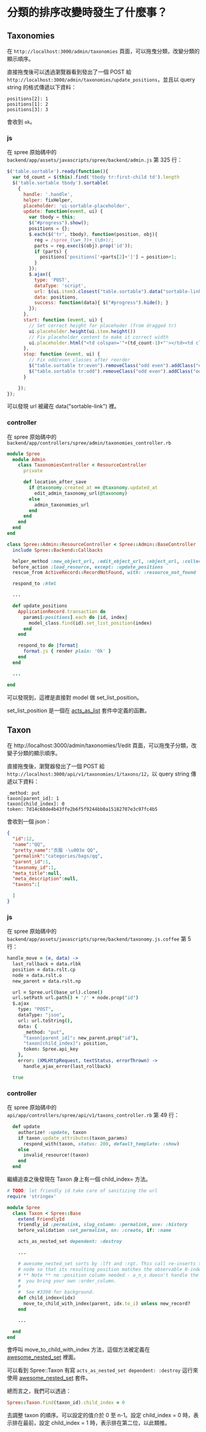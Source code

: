 # 分類的排序改變時發生了什麼事？

## Taxonomies

在 `http://localhost:3000/admin/taxonomies` 頁面，可以拖曳分類，改變分類的顯示順序。

直接拖曳後可以透過瀏覽器看到發出了一個 POST 給 `http://localhost:3000/admin/taxonomies/update_positions`，並且以 query string 的格式傳遞以下資料：

```
positions[2]: 1
positions[1]: 2
positions[3]: 3
```

會收到 `ok`。

### js

在 spree 原始碼中的 `backend/app/assets/javascripts/spree/backend/admin.js` 第 325 行：

``` js
$('table.sortable').ready(function(){
  var td_count = $(this).find('tbody tr:first-child td').length
  $('table.sortable tbody').sortable(
    {
      handle: '.handle',
      helper: fixHelper,
      placeholder: 'ui-sortable-placeholder',
      update: function(event, ui) {
        var tbody = this;
        $("#progress").show();
        positions = {};
        $.each($('tr', tbody), function(position, obj){
          reg = /spree_(\w+_?)+_(\d+)/;
          parts = reg.exec($(obj).prop('id'));
          if (parts) {
            positions['positions['+parts[2]+']'] = position+1;
          }
        });
        $.ajax({
          type: 'POST',
          dataType: 'script',
          url: $(ui.item).closest("table.sortable").data("sortable-link"),
          data: positions,
          success: function(data){ $("#progress").hide(); }
        });
      },
      start: function (event, ui) {
        // Set correct height for placehoder (from dragged tr)
        ui.placeholder.height(ui.item.height())
        // Fix placeholder content to make it correct width
        ui.placeholder.html("<td colspan='"+(td_count-1)+"'></td><td class='actions'></td>")
      },
      stop: function (event, ui) {
        // Fix odd/even classes after reorder
        $("table.sortable tr:even").removeClass("odd even").addClass("even");
        $("table.sortable tr:odd").removeClass("odd even").addClass("odd");
      }

    });
});
```

可以發現 url 被藏在 data("sortable-link") 裡。

### controller

在 spree 原始碼中的 `backend/app/controllers/spree/admin/taxonomies_controller.rb`

```ruby
module Spree
  module Admin
    class TaxonomiesController < ResourceController
      private

      def location_after_save
        if @taxonomy.created_at == @taxonomy.updated_at
          edit_admin_taxonomy_url(@taxonomy)
        else
          admin_taxonomies_url
        end
      end
    end
  end
end
```

```ruby
class Spree::Admin::ResourceController < Spree::Admin::BaseController
  include Spree::Backend::Callbacks

  helper_method :new_object_url, :edit_object_url, :object_url, :collection_url
  before_action :load_resource, except: :update_positions
  rescue_from ActiveRecord::RecordNotFound, with: :resource_not_found

  respond_to :html

  ...

  def update_positions
    ApplicationRecord.transaction do
      params[:positions].each do |id, index|
        model_class.find(id).set_list_position(index)
      end
    end

    respond_to do |format|
      format.js { render plain: 'Ok' }
    end
  end

  ...

end
```

可以發現到，這裡是直接對 model 做 set_list_position。

set_list_position 是一個在 [acts_as_list](https://github.com/swanandp/acts_as_list) 套件中定義的函數。


## Taxon

在 http://localhost:3000/admin/taxonomies/1/edit 頁面，可以拖曳子分類，改變子分類的顯示順序。

直接拖曳後，瀏覽器發出了一個 POST 給 `http://localhost:3000/api/v1/taxonomies/1/taxons/12`，以 query string 傳遞以下資料：

```
_method: put
taxon[parent_id]: 1
taxon[child_index]: 0
token: 7d14c68de4b43ffe2b6f5f9244bb0a15182707e3c97fc4b5
```

會收到一個 json：

```json
{
  "id":12,
  "name":"QQ",
  "pretty_name":"衣服 -\u003e QQ",
  "permalink":"categories/bags/qq",
  "parent_id":1,
  "taxonomy_id":1,
  "meta_title":null,
  "meta_description":null,
  "taxons":[

  ]
}
```

### js

在 spree 原始碼中的 `backend/app/assets/javascripts/spree/backend/taxonomy.js.coffee` 第 5 行：

```coffee
handle_move = (e, data) ->
  last_rollback = data.rlbk
  position = data.rslt.cp
  node = data.rslt.o
  new_parent = data.rslt.np

  url = Spree.url(base_url).clone()
  url.setPath url.path() + '/' + node.prop("id")
  $.ajax
    type: "POST",
    dataType: "json",
    url: url.toString(),
    data: {
      _method: "put",
      "taxon[parent_id]": new_parent.prop("id"),
      "taxon[child_index]": position,
      token: Spree.api_key
    },
    error: (XMLHttpRequest, textStatus, errorThrown) ->
      handle_ajax_error(last_rollback)

  true
```

### controller

在 spree 原始碼中的 `api/app/controllers/spree/api/v1/taxons_controller.rb` 第 49 行：

```ruby
  def update
    authorize! :update, taxon
    if taxon.update_attributes(taxon_params)
      respond_with(taxon, status: 200, default_template: :show)
    else
      invalid_resource!(taxon)
    end
  end
```

繼續追查之後發現在 Taxon 身上有一個 child_index= 方法。

```ruby
# TODO: let friendly id take care of sanitizing the url
require 'stringex'

module Spree
  class Taxon < Spree::Base
    extend FriendlyId
    friendly_id :permalink, slug_column: :permalink, use: :history
    before_validation :set_permalink, on: :create, if: :name

    acts_as_nested_set dependent: :destroy

    ...

    # awesome_nested_set sorts by :lft and :rgt. This call re-inserts the child
    # node so that its resulting position matches the observable 0-indexed position.
    # ** Note ** no :position column needed - a_n_s doesn't handle the reordering if
    #  you bring your own :order_column.
    #
    #  See #3390 for background.
    def child_index=(idx)
      move_to_child_with_index(parent, idx.to_i) unless new_record?
    end

    ...

  end
end
```
會呼叫 move_to_child_with_index 方法，這個方法被定義在 [awesome_nested_set](https://github.com/collectiveidea/awesome_nested_set) 裡面。

可以看到 Spree::Taxon 有寫 `acts_as_nested_set dependent: :destroy` 這行來使用 [awesome_nested_set](https://github.com/collectiveidea/awesome_nested_set) 套件。

總而言之，我們可以透過：

```ruby
Spree::Taxon.find(taxon_id).child_index = 0
```
去調整 taxon 的順序。可以設定的值介於 0 至 n-1。設定 child_index = 0 時，表示排在最前，設定 child_index = 1 時，表示排在第二位，以此類推。
